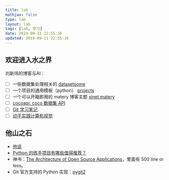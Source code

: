 ```yaml
---
title: lab
mathjax: false
type: lab
layout: lab
tags: [lab, 学习]
date: 2019-09-11 22:55:16
updated: 2019-09-11 22:55:16
---
```


## 欢迎进入水之界

刘新伟的博客与AI：

- [ ] 一些数据集处理相关的 [datasetsome](https://dataloaderx.github.io/datasetsome/)
- [ ] 一个项目的通用模板（python） [projects](https://xinetzone.github.io/projects/)
- [ ] 一个可以开箱即用的 matery 博客主题 [xinet matery](https://xinetzone.github.io/matery/)
- [ ] [cocoapi: coco 数据集 API](https://xinering.github.io/cocoapi/)
- [ ] [Git 学习笔记](https://xinetzone.github.io/GitStudying/)
- [ ] [动手实践计算机视觉](https://xinetzone.github.io/cv-actions/)

## 他山之石

- [他说](/lab/他说.html)
- [Python 的练手项目有哪些值得推荐？](https://www.zhihu.com/question/29372574)
- 神书：[The Architecture of Open Source Applications](http://aosabook.org/en/index.html)，里面有 500 line or less。
- Git 官方支持的 Python 实现：[pygit2](https://www.pygit2.org/)

